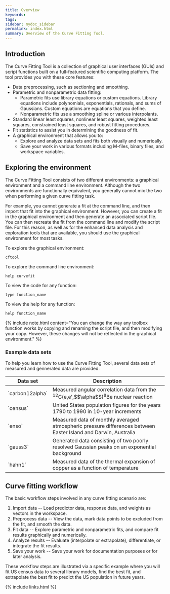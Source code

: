 ```yaml
---
title: Overview
keywords: 
tags:
sidebar: mydoc_sidebar
permalink: index.html
summary: Overview of the Curve Fitting Tool.
---
```

## Introduction
The Curve Fitting Tool is a collection of graphical user interfaces (GUIs) and script functions built on a full-featured scientific computing platform. The tool provides you with these core features:

* Data preprocessing, such as sectioning and smoothing.
* Parametric and nonparametric data fitting:
  * Parametric fits use library equations or custom equations. Library equations include polynomials, exponentials, rationals, and sums of Gaussians. Custom equations are equations that you define.
  * Nonparametric fits use a smoothing spline or various interpolants.
* Standard linear least squares, nonlinear least squares, weighted least squares, constrained least squares, and robust fitting procedures.
* Fit statistics to assist you in determining the goodness of fit.
* A graphical environment that allows you to:
  * Explore and analyze data sets and fits both visually and numerically.
  * Save your work in various formats including M-files, binary files, and workspace variables.

## Exploring the environment
The Curve Fitting Tool consists of two different environments: a graphical environment and a command line environment. Although the two environments are functionally equivalent, you generally cannot mix the two when performing a given curve fitting task. 

For example, you cannot generate a fit at the command line, and then import that fit into the graphical environment. However, you can create a fit in the graphical environment and then generate an associated script file. You can then recreate the fit from the command line and modify the script file. For this reason, as well as for the enhanced data analysis and exploration tools that are available, you should use the graphical environment for most tasks.

To explore the graphical environment:

~~~
cftool
~~~

To explore the command line environment:

~~~
help curvefit
~~~

To view the code for any function:

~~~
type function_name
~~~

To view the help for any function:

~~~
help function_name
~~~

{% include note.html content="You can change the way any toolbox function works by copying and renaming the script file, and then modifying your copy. However, these changes will not be reflected in the graphical environment." %}

### Example data sets
To help you learn how to use the Curve Fitting Tool, several data sets of measured and gennerated data are provided.

<table>
<colgroup>
<col width="20%" />
<col width="80%" />
</colgroup>
<thead>
<tr class="header">
<th>Data set</th>
<th>Description</th>
</tr>
</thead>
<tbody>
<tr>
<td markdown="span">`carbon12alpha`</td>
<td markdown="span">Measured angular correlation data from the <sup>12</sup>C(e,e',$$\alpha$$)<sup>8</sup>Be nuclear reaction</td>
</tr>
<tr>
<td markdown="span">`census`</td>
<td markdown="span">United States population figures for the years 1790 to 1990 in 10-year increments</td>
</tr>
<tr>
<td markdown="span">`enso`</td>
<td markdown="span">Measured data of monthly averaged atmospheric pressure differences between Easter Island and Darwin, Australia</td>
</tr>
<tr>
<td markdown="span">`gauss3`</td>
<td markdown="span">Generated data consisting of two poorly resolved Gaussian peaks on an exponential background</td>
</tr>
<tr>
<td markdown="span">`hahn1`</td>
<td markdown="span">Measured data of the thermal expansion of copper as a function of temperature</td>
</tr>
</tbody>
</table>

## Curve fitting workflow
The basic workflow steps involved in any curve fitting scenario are:

1. Import data -- Load predictor data, response data, and weights as vectors in the workspace. 
2. Preprocess data -- View the data, mark data points to be excluded from the fit, and smooth the data.
3. Fit data -- Explore parametric and nonparametric fits, and compare fit results graphically and numerically.
4. Analyze results -- Evaluate (interpolate or extrapolate), differentiate, or integrate the fit results.
5. Save your work -- Save your work for documentation purposes or for later analysis.

These workflow steps are illustrated via a specific example where you will fit US census data to several library models, find the best fit, and extrapolate the best fit to predict the US population in future years.

{% include links.html %}
